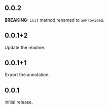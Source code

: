 ## 0.0.2

__BREAKING:__ `init` method renamed to `onProvided`.

## 0.0.1+2

Update the readme.

## 0.0.1+1

Export the annotation.

## 0.0.1

Initial release.

